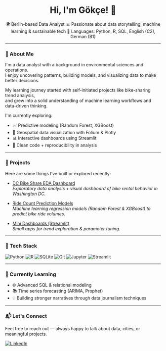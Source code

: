 <h1 align="center">Hi, I'm Gökçe! 👋</h1>

<p align="center">
🌍 Berlin-based Data Analyst  
📊 Passionate about data storytelling, machine learning & sustainable tech  
💬 Languages: Python, R, SQL, English (C2), German (B1)  
</p>

---

### 🧠 About Me

I'm a data analyst with a background in environmental sciences and operations.  
I enjoy uncovering patterns, building models, and visualizing data to make better decisions.  

My learning journey started with self-initiated projects like bike-sharing trend analysis,  
and grew into a solid understanding of machine learning workflows and data-driven thinking.  

I'm currently exploring:

- 📈 Predictive modeling (Random Forest, XGBoost)
- 📍 Geospatial data visualization with Folium & Plotly
- 📊 Interactive dashboards using Streamlit
- 🧪 Clean code + reproducibility in analysis

---

### 🚀 Projects

Here are some things I've built or explored recently:

- [DC Bike Share EDA Dashboard](https://github.com/Gokcisan/dc-bike-share-analysis)  
  *Exploratory data analysis + visual dashboard of bike rental behavior in Washington DC.*

- [Ride Count Prediction Models](https://github.com/Gokcisan/dc-bike-share-analysis/blob/main/notebooks/03_ML_Modeling_RF_XGB.ipynb)  
  *Machine learning regression models (Random Forest & XGBoost) to predict bike ride volumes.*

- [Mini Dashboards (Streamlit)](https://github.com/Gokcisan/dc-bike-share-analysis)  
  *Small apps for trend exploration & parameter tuning.*

---

### 🔧 Tech Stack

![Python](https://img.shields.io/badge/Python-3776AB?style=flat&logo=python&logoColor=white)
![R](https://img.shields.io/badge/R-276DC3?style=flat&logo=r&logoColor=white)
![SQLite](https://img.shields.io/badge/SQLite-003B57?style=flat&logo=sqlite&logoColor=white)
![Git](https://img.shields.io/badge/Git-F05032?style=flat&logo=git&logoColor=white)
![Jupyter](https://img.shields.io/badge/Jupyter-F37626?style=flat&logo=jupyter&logoColor=white)
![Streamlit](https://img.shields.io/badge/Streamlit-FF4B4B?style=flat&logo=streamlit&logoColor=white)

---

### 🌱 Currently Learning

- 🌐 Advanced SQL & relational modeling  
- 📚 Time series forecasting (ARIMA, Prophet)  
- 💡 Building stronger narratives through data journalism techniques

---

### 📬 Let's Connect

Feel free to reach out — always happy to talk about data, cities, or meaningful projects.

[![LinkedIn](https://img.shields.io/badge/LinkedIn-GokceSanlialp-blue?style=flat&logo=linkedin)](https://www.linkedin.com/in/gokce-sanlialp)
